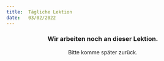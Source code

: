 ```yaml
---
title:  Tägliche Lektion
date:   03/02/2022
---
```


### <center>Wir arbeiten noch an dieser Lektion.</center>
<center>Bitte komme später zurück.</center>